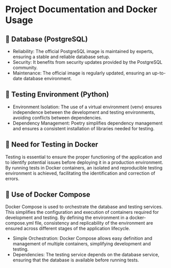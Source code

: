 # Project Documentation and Docker Usage

##  :elephant: Database (PostgreSQL)
- Reliability: The official PostgreSQL image is maintained by experts, ensuring a stable and reliable database setup.
- Security: It benefits from security updates provided by the PostgreSQL community.
- Maintenance: The official image is regularly updated, ensuring an up-to-date database environment.

## :snake: Testing Environment (Python)
- Environment Isolation: The use of a virtual environment (venv) ensures independence between the development and testing environments, avoiding conflicts between dependencies.
- Dependency Management: Poetry simplifies dependency management and ensures a consistent installation of libraries needed for testing.

## :whale: Need for Testing in Docker
Testing is essential to ensure the proper functioning of the application and to identify potential issues before deploying it in a production environment. By running tests in Docker containers, an isolated and reproducible testing environment is achieved, facilitating the identification and correction of errors.

## :musical_score: Use of Docker Compose
Docker Compose is used to orchestrate the database and testing services. This simplifies the configuration and execution of containers required for development and testing. By defining the environment in a docker-compose.yml file, consistency and replicability of the environment are ensured across different stages of the application lifecycle.

- Simple Orchestration: Docker Compose allows easy definition and management of multiple containers, simplifying development and testing.
- Dependencies: The testing service depends on the database service, ensuring that the database is available before running tests.